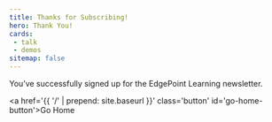 ```yaml
---
title: Thanks for Subscribing!
hero: Thank You!
cards:
 - talk
 - demos
sitemap: false
---
```

You’ve successfully signed up for the EdgePoint Learning newsletter.

<a href='{{ '/' | prepend: site.baseurl }}' class='button' id='go-home-button'>Go Home</a>

